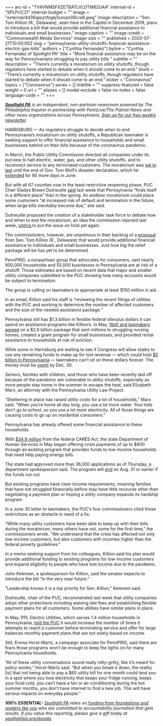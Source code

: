 +++
arc-id = "TV4VNMSFXZETBATLVLOTM62UAA"
internal-id = "SPLPUC21"
internal-budget = ""
image = "external/4d36qqcjnfsgej1xxnpn08cra8.jpeg"
image-description = "Sen. Tom Killion (R., Delaware), seen here in the Capitol in December 2019, plans to introduce a bill that would provide additional financial assistance to individuals and small businesses."
image-caption = ""
image-credit = "Commonwealth Media Services"
image-size = ""
published = 2020-07-21T10:00:00Z
slug = "pennsylvania-utility-shutoffs-financial-assistance-electric-gas-bills"
authors = ["Cynthia Fernandez"]
byline = "Cynthia Fernandez of Spotlight PA"
title = "More financial assistance may be on the way for Pennsylvanians struggling to pay utility bills "
subtitle = ""
description = "There’s currently a moratorium on utility shutoffs, though regulators have started to debate when it should come to an end."
blurb = "There’s currently a moratorium on utility shutoffs, though regulators have started to debate when it should come to an end."
kicker = "Coronavirus"
topics = ["Coronavirus"]
series = []
linktitle = ""
suppress-featured = false
weight = 0
url = ""
aliases = []
modal-exclude = false
no-index = false
language-code = ""
+++

<a href="https://www.spotlightpa.org/"><i><b>Spotlight PA</b></i></a><i> is an independent, non-partisan newsroom powered by The Philadelphia Inquirer in partnership with PennLive/The Patriot-News and other news organizations across Pennsylvania. </i><a href="https://www.spotlightpa.org/newsletters"><i>Sign up for our free weekly newsletter</i></a><i>.</i>

HARRISBURG — As regulators struggle to decide when to end Pennsylvania’s moratorium on utility shutoffs, a Republican lawmaker is seeking support to offer financial assistance to households and small businesses behind on their bills because of the coronavirus pandemic.

In March, the Public Utility Commission directed all companies under its purview to halt electric, water, gas, and other utility shutoffs, and to reconnect service to any terminated customers. The moratorium was <a href="http://www.puc.state.pa.us/about_puc/press_releases.aspx?ShowPR=4326">set to last</a> until the end of Gov. Tom Wolf’s disaster declaration, which he <a href="https://www.governor.pa.gov/newsroom/gov-wolf-renews-covid-19-disaster-declaration-for-state-response-and-recovery-stay-at-home-order-ends-june-4/">extended</a> for 90 more days in June.

But with all 67 counties now in the least-restrictive reopening phase, PUC Chair Gladys Brown Dutrieuille <a href="http://www.puc.pa.gov//pcdocs/1670298.pdf">said</a> last week that Pennsylvania “finds itself in a different place” than in the spring. An endless moratorium could place some customers “at increased risk of default and termination in the future, when large bills inevitably become due,” she said.

Dutrieuille proposed the creation of a stakeholder task force to debate how and when to end the moratorium, an idea the commission rejected last week<b>,</b> <a href="https://www.inquirer.com/business/deadlocked-pennsylvania-utility-commission-extends-coronavirus-shutoff-moratorium-20200716.html">opting </a>to put the issue on hold yet again.

The commissioners, however, are unanimous in their backing of a <a href="https://www.legis.state.pa.us/cfdocs/Legis/CSM/showMemoPublic.cfm?chamber=S&SPick=20190&cosponId=32021">proposal</a> from Sen. Tom Killion (R., Delaware) that would provide additional financial assistance to individuals and small businesses. Just how big the relief package will be has yet to be determined.

PennPIRG, a nonpartisan group that advocates for consumers, said nearly 800,000 households and 55,000 businesses in Pennsylvania are at risk of a shutoff. Those estimates are based on recent data that major and smaller utility companies submitted to the PUC showing how many accounts would be subject to termination.

<script src="https://www.spotlightpa.org/embed.js" async></script><div data-spl-embed-version="1" data-spl-src="https://www.spotlightpa.org/embeds/donate/"></div>


The group is calling on lawmakers to appropriate at least $150 million in aid.

In an email, Killion said his staff is “reviewing the recent filings of utilities with the PUC and working to determine the number of affected customers and the size of the needed assistance package.”

Pennsylvania still has $1.3 billion in flexible federal stimulus dollars it can spend on assistance programs like Killion’s. In May, <a href="https://www.spotlightpa.org/news/2020/05/pennsylvania-cares-act-coronavirus-federal-funding/">Wolf and lawmakers agreed</a> on a $2.6 billion package that sent millions to struggling nursing homes, created a grant program for small businesses, and provided rental assistance to households at risk of eviction.

While some in Harrisburg are waiting to see if Congress will allow states to use any remaining funds to make up for lost revenue — which could total <a href="https://www.spotlightpa.org/news/2020/05/pennsylvania-short-term-budget-revenue-shortfall-coronavirus/" target=_blank>$5 billion in Pennsylvania</a> — lawmakers can’t sit on these dollars forever. The money must be <a href="https://home.treasury.gov/system/files/136/Coronavirus-Relief-Fund-Frequently-Asked-Questions.pdf">spent</a> by Dec. 30.

Seniors, families with children, and those who have been recently laid off because of the pandemic are vulnerable to utility shutoffs, especially as more people stay home in the summer to escape the heat, said Elizabeth Marx, an attorney with the Pennsylvania Utility Law Project.

“Sheltering in place has raised utility costs for a lot of households,” Marx said. “When you’re home all day long, you use a lot more water. Your kids don’t go to school, so you use a lot more electricity. All of those things are causing costs to go up on residential consumers.”

Pennsylvania has already offered some financial assistance to these households.

With <a href="https://www.media.pa.gov/pages/DHS_details.aspx?newsid=537" target=_blank>$34.9 million</a> from the federal CARES Act, the state Department of Human Services in May began offering crisis payments of up to $800 through an existing program that provides funds to low-income households that need help paying energy bills.

The state had approved more than 36,000 applications as of Thursday, a department spokesperson said. The program will <a href="https://www.dhs.pa.gov/providers/Providers/Pages/LIHEAP-Recovery-Crisis-Program.aspx">end</a> on Aug. 31 or earlier if the funds run out.

But existing programs have clear income requirements, meaning families that have not struggled financially before may have little recourse other than negotiating a payment plan or hoping a utility company expands its hardship program.

In a June 30 letter to lawmakers, the PUC’s four commissioners cited those restrictions as an obstacle in need of a fix.

“While many utility customers have been able to keep up with their bills during the moratorium, many others have not, some for the first time,” the commissioners wrote. “We understand that the crisis has affected not only low-income customers, but also customers with incomes higher than the federal poverty guidelines.”

<script src="https://www.spotlightpa.org/embed.js" async></script><div data-spl-embed-version="1" data-spl-src="https://www.spotlightpa.org/embeds/newsletter/"></div>


In a memo seeking support from his colleagues, Killion said his plan would provide additional funding to existing programs for low-income customers and expand eligibility to people who have lost income due to the pandemic.

John Kelemen, a spokesperson for Killion, said the senator expects to introduce the bill “in the very near future.”

“Leadership knows it is a top priority for Sen. Killion,” Kelemen said.

Dutrieuille, chair of the PUC, recommended last week that utility companies adopt other protections including waiving late fees and establishing flexible payment plans for all customers. Some utilities have similar plans in place.

In May, PPL Electric Utilities, which serves 1.4 million households in Pennsylvania, <a href="http://www.puc.pa.gov/pcdocs/1666539.pdf">told the PUC</a> it would increase the number of times it attempts to reach a customer before terminating service and offer for large balances monthly payment plans that are not solely based on income.

Still, Emma Horst-Martz, a campaign associate for PennPIRG, said there are fears those programs won’t be enough to keep the lights on for many Pennsylvania households.

“All of these utility conversations sound really nitty-gritty, like it’s meant for policy wonks,” Horst-Martz said. “But when you break it down, the reality [is] that not being able to pay a $60 utility bill for one month could land you in a spot where you lose electricity that keeps your fridge running, keeps your food cold, you can’t have a fan or air-conditioning during the hot summer months, you don’t have internet to find a new job. This will have serious impacts on everyday people.”

<i><b>100% ESSENTIAL:</b></i> <a href="https://www.spotlightpa.org/"><i>Spotlight PA</i></a><i> relies on</i><a href="https://www.spotlightpa.org/support"><i> funding from foundations and readers like you</i></a><i> who are committed to accountability journalism that gets results. If you value this reporting, please give a gift today at </i><a href="http://spotlightpa.org/donate"><i>spotlightpa.org/donate</i></a><i>.</i>

<script src="https://www.spotlightpa.org/embed.js" async></script><div data-spl-embed-version="1" data-spl-src="https://www.spotlightpa.org/embeds/tips/?tip_text=%3Cb%3EHave%20you%20fallen%20behind%20on%20a%20utility%20payment%20because%20of%20the%20coronavirus%20pandemic%3F%3C%2Fb%3E%20Spotlight%20PA%20wants%20to%20hear%20from%20you.%20"></div>

